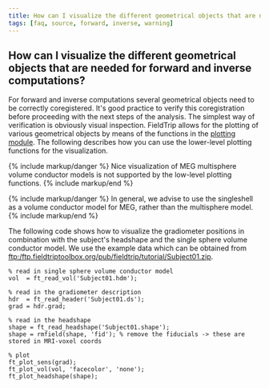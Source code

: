 ```yaml
---
title: How can I visualize the different geometrical objects that are needed for forward and inverse computations?
tags: [faq, source, forward, inverse, warning]
---
```


## How can I visualize the different geometrical objects that are needed for forward and inverse computations?

For forward and inverse computations several geometrical objects need to be correctly coregistered. It's good practice to verify this coregistration before proceeding with the next steps of the analysis. The simplest way of verification is obviously visual inspection. FieldTrip allows for the plotting of various geometrical objects by means of the functions in the [plotting module](/development/module/plotting). The following describes how you can use the lower-level plotting functions for the visualization.

{% include markup/danger %}
Nice visualization of MEG multisphere volume conductor models is not supported by the low-level plotting functions.
{% include markup/end %}

{% include markup/danger %}
In general, we advise to use the singleshell as a volume conductor model for MEG, rather than the multisphere model.
{% include markup/end %}

The following code shows how to visualize the gradiometer positions in combination with the subject's headshape and the single sphere volume conductor model. We use the example data which can be obtained from [ftp:/ftp.fieldtriptoolbox.org/pub/fieldtrip/tutorial/Subject01.zip](ftp://ftp.fieldtriptoolbox.org/pub/fieldtrip/tutorial/Subject01.zip).

	% read in single sphere volume conductor model
	vol  = ft_read_vol('Subject01.hdm');

	% read in the gradiometer description
	hdr  = ft_read_header('Subject01.ds');
	grad = hdr.grad;

	% read in the headshape
	shape = ft_read_headshape('Subject01.shape');
	shape = rmfield(shape, 'fid'); % remove the fiducials -> these are stored in MRI-voxel coords

	% plot
	ft_plot_sens(grad);
	ft_plot_vol(vol, 'facecolor', 'none');
	ft_plot_headshape(shape);
